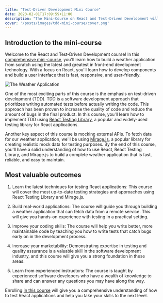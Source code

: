 ```yaml
---
title: "Test-Driven Development Mini Course"
date: 2023-02-01T17:09:59+11:00
description: "The Mini-Course on React and Test-Driven Development will provide you with the skills and knowledge to build robust, scalable and maintainable React applications."
cover: '/posts/images/tdd-mini-course/cover.png'
---
```


## Introduction to the mini-course

Welcome to the React and Test-Driven Development course! In this [comprehensive mini-course](https://icodeit.thinkific.com/courses/test-driven-development-with-react), you'll learn how to build a weather application from scratch using the latest and greatest in front-end development technology. With a focus on React, you'll learn how to develop components and build a user interface that is fast, responsive, and user-friendly.

![The Weather Application](/posts/images/tdd-mini-course/weather.png)

One of the most exciting parts of this course is the emphasis on test-driven development (TDD). TDD is a software development approach that prioritizes writing automated tests before actually writing the code. This approach has been proven to increase the quality of code and reduce the amount of bugs in the final product. In this course, you'll learn how to implement TDD using [React Testing Library](https://testing-library.com/docs/react-testing-library/intro/), a popular and widely-used testing library for React applications.

Another key aspect of this course is mocking external APIs. To fetch data for our weather application, we'll be using [Mirage.js](https://miragejs.com/), a popular library for creating realistic mock data for testing purposes. By the end of this course, you'll have a solid understanding of how to use React, React Testing Library, and Mirage.js to build a complete weather application that is fast, reliable, and easy to maintain.

## Most valuable outcomes

1. Learn the latest techniques for testing React applications: This course will cover the most up-to-date testing strategies and approaches using React Testing Library and Mirage.js.

1. Build real-world applications: The course will guide you through building a weather application that can fetch data from a remote service. This will give you hands-on experience with testing in a practical setting.

1. Improve your coding skills: The course will help you write better, more maintainable code by teaching you how to write tests that catch bugs early on in the development process.

1. Increase your marketability: Demonstrating expertise in testing and quality assurance is a valuable skill in the software development industry, and this course will give you a strong foundation in these areas.

1. Learn from experienced instructors: The course is taught by experienced software developers who have a wealth of knowledge to share and can answer any questions you may have along the way.

Enrolling [in this course](https://icodeit.thinkific.com/courses/test-driven-development-with-react) will give you a comprehensive understanding of how to test React applications and help you take your skills to the next level.
